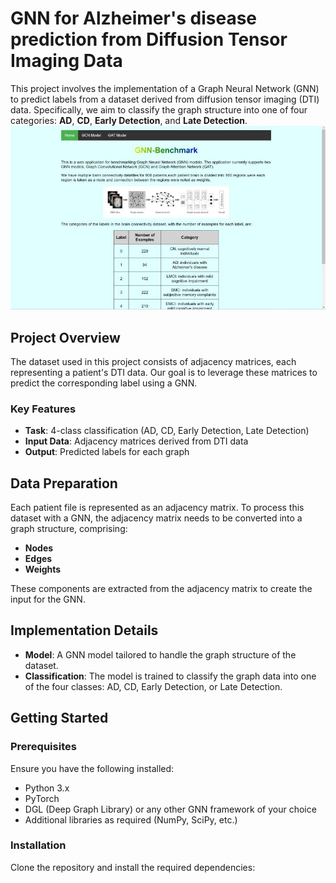 # GNN for Alzheimer's disease prediction from Diffusion Tensor Imaging Data

This project involves the implementation of a Graph Neural Network (GNN) to predict labels from a dataset derived from diffusion tensor imaging (DTI) data. Specifically, we aim to classify the graph structure into one of four categories: **AD**, **CD**, **Early Detection**, and **Late Detection**.
![Web Page](1723556839484.jpg)

## Project Overview

The dataset used in this project consists of adjacency matrices, each representing a patient's DTI data. Our goal is to leverage these matrices to predict the corresponding label using a GNN.

### Key Features
- **Task**: 4-class classification (AD, CD, Early Detection, Late Detection)
- **Input Data**: Adjacency matrices derived from DTI data
- **Output**: Predicted labels for each graph

## Data Preparation

Each patient file is represented as an adjacency matrix. To process this dataset with a GNN, the adjacency matrix needs to be converted into a graph structure, comprising:

- **Nodes**
- **Edges**
- **Weights**

These components are extracted from the adjacency matrix to create the input for the GNN.

## Implementation Details

- **Model**: A GNN model tailored to handle the graph structure of the dataset.
- **Classification**: The model is trained to classify the graph data into one of the four classes: AD, CD, Early Detection, or Late Detection.

## Getting Started

### Prerequisites

Ensure you have the following installed:

- Python 3.x
- PyTorch
- DGL (Deep Graph Library) or any other GNN framework of your choice
- Additional libraries as required (NumPy, SciPy, etc.)

### Installation

Clone the repository and install the required dependencies:


